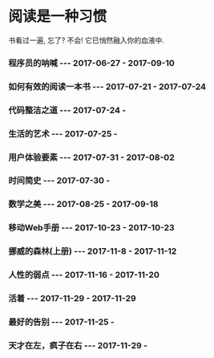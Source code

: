 # 阅读是一种习惯

书看过一遍, 忘了? 不会! 它已悄然融入你的血液中.

### 程序员的呐喊 --- 2017-06-27 - 2017-09-10

### 如何有效的阅读一本书 --- 2017-07-21 - 2017-07-24

### 代码整洁之道 --- 2017-07-24 -

### 生活的艺术 --- 2017-07-25 - 

### 用户体验要素 --- 2017-07-31 - 2017-08-02

### 时间简史 --- 2017-07-30 -

### 数学之美 --- 2017-08-25 - 2017-09-18

### 移动Web手册 --- 2017-10-23 - 2017-10-23

### 挪威的森林(上册) --- 2017-11-8 - 2017-11-12

### 人性的弱点 --- 2017-11-16 - 2017-11-20

### 活着 --- 2017-11-29 - 2017-11-29

### 最好的告别 --- 2017-11-25 - 

### 天才在左，疯子在右 --- 2017-11-29 -